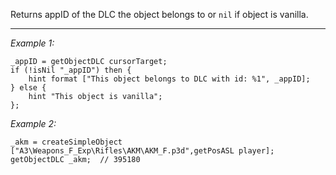 Returns appID of the DLC the object belongs to or `nil` if object is vanilla.


---
*Example 1:*
```sqf
_appID = getObjectDLC cursorTarget;
if (!isNil "_appID") then {
	hint format ["This object belongs to DLC with id: %1", _appID];
} else {
	hint "This object is vanilla";
};
```

*Example 2:*
```sqf
_akm = createSimpleObject ["A3\Weapons_F_Exp\Rifles\AKM\AKM_F.p3d",getPosASL player];
getObjectDLC _akm;	// 395180
```